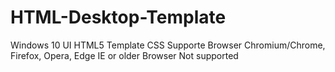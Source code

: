 # HTML-Desktop-Template
Windows 10 UI HTML5 Template CSS
Supporte Browser
Chromium/Chrome, Firefox, Opera, Edge
IE or older Browser Not supported
